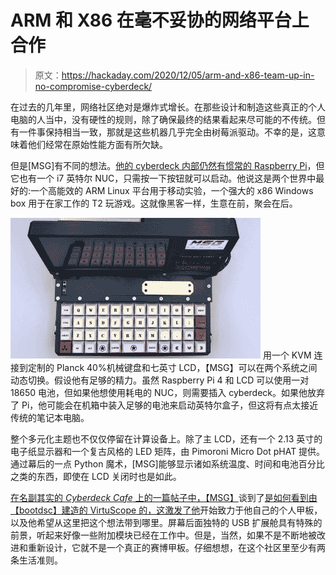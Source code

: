 # ARM 和 X86 在毫不妥协的网络平台上合作

> 原文：<https://hackaday.com/2020/12/05/arm-and-x86-team-up-in-no-compromise-cyberdeck/>

在过去的几年里，网络社区绝对是爆炸式增长。在那些设计和制造这些真正的个人电脑的人当中，没有硬性的规则，除了确保最终的结果看起来尽可能的不传统。但有一件事保持相当一致，那就是这些机器几乎完全由树莓派驱动。不幸的是，这意味着他们经常在原始性能方面有所欠缺。

但是[MSG]有不同的想法。[他的 cyberdeck 内部仍然有惯常的 Raspberry Pi](https://msglab.co/room/msg-background)，但它也有一个 i7 英特尔 NUC，只需按一下按钮就可以启动。他说这是两个世界中最好的:一个高能效的 ARM Linux 平台用于移动实验，一个强大的 x86 Windows box 用于在家工作的 T2 玩游戏。这就像黑客一样，生意在前，聚会在后。

[![](img/06ab4a61666a123c40225e8b6523e025.png)](https://hackaday.com/wp-content/uploads/2020/11/msg_detail.jpg) 用一个 KVM 连接到定制的 Planck 40%机械键盘和七英寸 LCD，【MSG】可以在两个系统之间动态切换。假设他有足够的精力。虽然 Raspberry Pi 4 和 LCD 可以使用一对 18650 电池，但如果他想使用耗电的 NUC，则需要插入 cyberdeck。如果他放弃了 Pi，他可能会在机箱中装入足够的电池来启动英特尔盒子，但这将有点太接近传统的笔记本电脑。

整个多元化主题也不仅仅停留在计算设备上。除了主 LCD，还有一个 2.13 英寸的电子纸显示器和一个复古风格的 LED 矩阵，由 Pimoroni Micro Dot pHAT 提供。通过幕后的一点 Python 魔术，[MSG]能够显示诸如系统温度、时间和电池百分比之类的东西，即使在 LCD 关闭时也是如此。

[在名副其实的 *Cyberdeck Cafe* 上的一篇帖子中，【MSG】](https://cyberdeck.cafe/mix/msg)谈到了[是如何看到由【bootdsc】建造的 VirtuScope 的，这激发了他](https://hackaday.com/2019/09/20/3d-printed-virtuscope-is-a-raspberry-pi-4-cyberdeck-with-a-purpose/)开始致力于他自己的个人甲板，以及他希望从这里把这个想法带到哪里。屏幕后面独特的 USB 扩展舱具有特殊的前景，听起来好像一些附加模块已经在工作中。但是，当然，如果不是不断地被改进和重新设计，它就不是一个真正的赛博甲板。仔细想想，在这个社区里至少有两条生活准则。